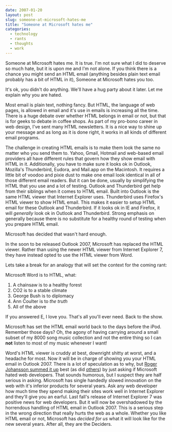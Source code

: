 ```yaml
---
date: 2007-01-20
layout: post
slug: someone-at-microsoft-hates-me
title: "Someone at Microsoft hates me"
categories:
  - technology
  - rants
  - thoughts
  - work
---
```


Someone at Microsoft hates me. It is true. I'm not sure what I did to deserve so much hate, but it is upon me and I'm not alone. If you think there is a chance you might send an HTML email (anything besides plain text email probably has a bit of HTML in it), Someone at Microsoft hates you too.

It's ok, you didn't do anything. We'll have a hug party about it later. Let me explain why you are hated.

Most email is plain text, nothing fancy. But HTML, the language of web pages, is allowed in email and it's use in emails is increasing all the time. There is a huge debate over whether HTML belongs in email or not, but that is for geeks to debate in coffee shops. As part of my pro-bono career in web design, I've sent many HTML newsletters. It is a nice way to shine up your message and as long as it is done right, it works in all kinds of different email programs.

The challenge in creating HTML emails is to make them look the same no matter who you send them to. Yahoo, Gmail, Hotmail and web-based email providers all have different rules that govern how they show email with HTML in it. Additionally, you have to make sure it looks ok in Outlook, Mozilla's Thunderbird, Eudora, and Mail.app on the Macintosh. It requires a little bit of voodoo and pixie dust to make one email look identical in all of those different email readers. But it can be done, usually by simplifying the HTML that you use and a lot of testing. Outlook and Thunderbird get help from their siblings when it comes to HTML email. Built into Outlook is the same HTML viewer that Internet Explorer uses. Thunderbird uses Firefox's HTML viewer to show HTML email. This makes it easier to setup HTML email for these Outlook and Thunderbird. If it looks ok in IE and Firefox, it will _generally_ look ok in Outlook and Thunderbird. Strong emphasis on generally because there is no substitute for a healthy round of testing when you prepare HTML email.

Microsoft has decided that wasn't hard enough.

In the soon to be released Outlook 2007, Microsoft has replaced the HTML viewer. Rather than using the newer HTML viewer from Internet Explorer 7, they have instead opted to use the HTML viewer from Word.

Lets take a break for an analogy that will set the context for the coming rant:

Microsoft Word is to HTML, what:

1. A chainsaw is to a healthy forest
2. CO2 is to a stable climate
3. George Bush is to diplomacy
4. Ann Coulter is to _the truth_
5. All of the above

If you answered E, I love you. That's all you'll ever need. Back to the show.

Microsoft has set the HTML email world back to the days before the iPod. Remember those days? Oh, the agony of having carrying around a small subset of my 8000 song music collection and not the entire thing so I can **not** listen to most of my music whenever I want!

Word's HTML viewer is cruddy at best, downright shitty at worst, and a headache for most. Now it will be in charge of showing you your HTML email in Outlook 2007. There is a lot of speculation as to why, but [Roger Johansson summed it up](http://www.456bereastreet.com/archive/200701/microsoft_makes_accessible_and_standards_compliant_html_email_impossible) best (as did [others](http://www.campaignmonitor.com/blog/archives/2007/01/microsoft_takes_email_design_b.html)) by just asking if Microsoft hated web developers. That sounds humorous, but I suspect they are half serious in asking. Microsoft has single handedly slowed innovation on the web with it's inferior products for several years. Ask any web developer how much time they spend making their sites work well in Internet Explorer and they'll give you an earful. Last fall's release of Internet Explorer 7 was positive news for web developers. But it will now be overshadowed by the horrendous handling of HTML email in Outlook 2007. This is a serious step in the wrong direction that really hurts the web as a whole. Whether you like HTML email or not, Microsoft has _decided for us_ what it will look like for the new several years. After all, they are the Deciders.
